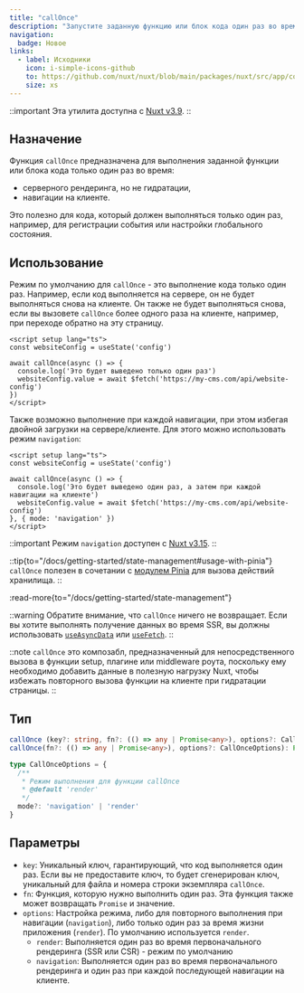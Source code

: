 ```yaml
---
title: "callOnce"
description: "Запустите заданную функцию или блок кода один раз во время SSR или CSR."
navigation:
  badge: Новое
links:
  - label: Исходники
    icon: i-simple-icons-github
    to: https://github.com/nuxt/nuxt/blob/main/packages/nuxt/src/app/composables/once.ts
    size: xs
---
```


::important
Эта утилита доступна с [Nuxt v3.9](/blog/v3-9).
::

## Назначение

Функция `callOnce` предназначена для выполнения заданной функции или блока кода только один раз во время:

- серверного рендеринга, но не гидратации,
- навигации на клиенте.

Это полезно для кода, который должен выполняться только один раз, например, для регистрации события или настройки глобального состояния.

## Использование

Режим по умолчанию для `callOnce` - это выполнение кода только один раз. Например, если код выполняется на сервере, он не будет выполняться снова на клиенте. Он также не будет выполняться снова, если вы вызовете `callOnce` более одного раза на клиенте, например, при переходе обратно на эту страницу.

```vue [app.vue]
<script setup lang="ts">
const websiteConfig = useState('config')

await callOnce(async () => {
  console.log('Это будет выведено только один раз')
  websiteConfig.value = await $fetch('https://my-cms.com/api/website-config')
})
</script>
```

Также возможно выполнение при каждой навигации, при этом избегая двойной загрузки на сервере/клиенте. Для этого можно использовать режим `navigation`:

```vue [app.vue]
<script setup lang="ts">
const websiteConfig = useState('config')

await callOnce(async () => {
  console.log('Это будет выведено один раз, а затем при каждой навигации на клиенте')
  websiteConfig.value = await $fetch('https://my-cms.com/api/website-config')
}, { mode: 'navigation' })
</script>
```

::important
Режим `navigation` доступен с [Nuxt v3.15](/blog/v3-15).
::

::tip{to="/docs/getting-started/state-management#usage-with-pinia"}
`callOnce` полезен в сочетании с [модулем Pinia](/modules/pinia) для вызова действий хранилища.
::

:read-more{to="/docs/getting-started/state-management"}

::warning
Обратите внимание, что `callOnce` ничего не возвращает. Если вы хотите выполнять получение данных во время SSR, вы должны использовать [`useAsyncData`](/docs/api/composables/use-async-data) или [`useFetch`](/docs/api/composables/use-fetch).
::

::note
`callOnce` это композабл, предназначенный для непосредственного вызова в функции setup, плагине или middleware роута, поскольку ему необходимо добавить данные в полезную нагрузку Nuxt, чтобы избежать повторного вызова функции на клиенте при гидратации страницы.
::

## Тип

```ts
callOnce (key?: string, fn?: (() => any | Promise<any>), options?: CallOnceOptions): Promise<void>
callOnce(fn?: (() => any | Promise<any>), options?: CallOnceOptions): Promise<void>

type CallOnceOptions = {
  /**
   * Режим выполнения для функции callOnce
   * @default 'render'
   */
  mode?: 'navigation' | 'render'
}
```

## Параметры

- `key`: Уникальный ключ, гарантирующий, что код выполняется один раз. Если вы не предоставите ключ, то будет сгенерирован ключ, уникальный для файла и номера строки экземпляра `callOnce`.
- `fn`: Функция, которую нужно выполнить один раз. Эта функция также может возвращать `Promise` и значение.
- `options`: Настройка режима, либо для повторного выполнения при навигации (`navigation`), либо только один раз за время жизни приложения (`render`). По умолчанию используется `render`.
  - `render`: Выполняется один раз во время первоначального рендеринга (SSR или CSR) - режим по умолчанию
  - `navigation`: Выполняется один раз во время первоначального рендеринга и один раз при каждой последующей навигации на клиенте.
